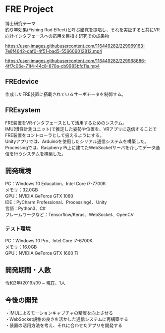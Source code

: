# FRE Project
博士研究テーマ  
釣り竿効果(Fishing Rod Effect)と呼ぶ錯覚を提唱し、それを実証すると共にVR向けインタフェースへの応用を目指す研究での成果物  



https://user-images.githubusercontent.com/116449282/229969163-7e8f4642-daf0-4f51-bad5-556606012812.mp4  



https://user-images.githubusercontent.com/116449282/229968886-4ff7c06e-71f4-44c8-870a-cb9983bfc11a.mp4



## FREdevice
作成したFRE装置に搭載されているサーボモータを制御する。  

## FREsystem
FRE装置をVRインタフェースとして活用するためのシステム。  
IMU(慣性計測ユニット)で推定した姿勢や位置を、VRアプリに送信することでFRE装置をコントローラとして扱えるようにする。  
Unityアプリでは、Arduinoを使用したシリアル通信システムを構築した。  
Processingでは、Raspberry Pi上に建てたWebSocketサーバを介してデータ通信を行うシステムを構築した。  

## 開発環境  
PC：Windows 10 Education、Intel Core i7-7700K  
メモリ：32.0GB  
GPU：NVIDIA GeForce GTX 1080  
IDE：PyCharm Professional、Processing4、Unity  
言語：Python3、C#  
フレームワークなど：Tensorflow/Keras、WebSocket、OpenCV  

### テスト環境
PC：Windows 10 Pro、Intel Core i7-6700K  
メモリ：16.0GB  
GPU：NVIDIA GeForce GTX 1660 Ti  

## 開発期間・人数
令和2年(2019)/09 ~ 現在、1人

## 今後の開発
・IMUによるモーションキャプチャの精度を向上させる  
・WebSocket規格の良さを活かした通信システムに再構築する  
・装置の活用方法を考え、それに合わせたアプリを開発する  
